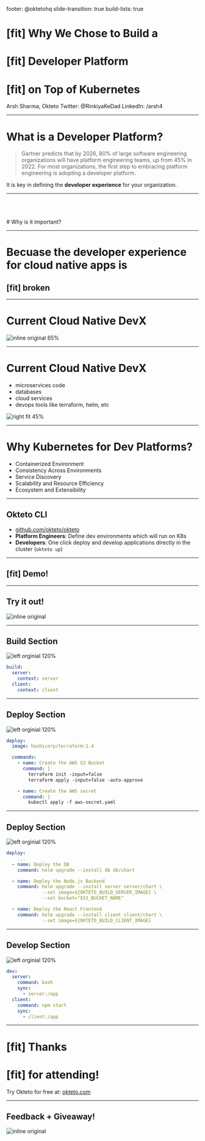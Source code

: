 footer: @oktetohq
slide-transition: true
build-lists: true

# [fit] Why We Chose to Build a

# [fit] **Developer Platform**

# [fit] on Top of Kubernetes

Arsh Sharma, Okteto
Twitter: @RinkiyaKeDad
LinkedIn: /arsh4

---

# What is a Developer Platform?

> Gartner predicts that by 2026, 80% of large software engineering organizations will have platform engineering teams, up from 45% in 2022. For most organizations, the first step to embracing platform engineering is adopting a developer platform.

It is key in defining the **developer experience** for your organization.

---

<br>
<br>
<br>
# Why is it important?

---

# Becuase the developer experience for cloud native apps is

## [fit] **broken**

---

# Current Cloud Native DevX

![inline original 65%](todolistapp.png)

---

# Current Cloud Native DevX

- microservices code
- databases
- cloud services
- devops tools like terraform, helm, etc

![right fit 45%](todolistapp.png)

---

# Why Kubernetes for Dev Platforms?

- Containerized Environment
- Consistency Across Environments
- Service Discovery
- Scalability and Resource Efficiency
- Ecosystem and Extensibility

---

## Okteto CLI

- [github.com/okteto/okteto](https://github.com/okteto/okteto)
- **Platform Engineers**: Define dev environments which will run on K8s
- **Developers**: One click deploy and develop applications directly in the cluster (`okteto up`)

---

## [fit] **Demo!**

---

## **Try it out!**

![inline original](frame.png)

---

## Build Section

![left orginial 120%](/Users/arsh/code/slide-decks/2023/cncf-thane-leveraging-kubernetes-as-the-foundation-for-your-development-environments/folder-structure.png)

```yaml
build:
  server:
    context: server
  client:
    context: client
```

---

## Deploy Section

![left orginial 120%](/Users/arsh/code/slide-decks/2023/cncf-thane-leveraging-kubernetes-as-the-foundation-for-your-development-environments/folder-structure.png)

```yaml
deploy:
  image: hashicorp/terraform:1.4

  commands:
    - name: Create the AWS S3 Bucket
      command: |
        terraform init -input=false
        terraform apply -input=false -auto-approve

    - name: Create the AWS secret
      command: |
        kubectl apply -f aws-secret.yaml
```

---

## Deploy Section

![left orginial 120%](/Users/arsh/code/slide-decks/2023/cncf-thane-leveraging-kubernetes-as-the-foundation-for-your-development-environments/folder-structure.png)

```yaml
deploy:
    ...
  - name: Deploy the DB
    command: helm upgrade --install db db/chart

  - name: Deploy the Node.js Backend
    command: helm upgrade --install server server/chart \
             --set image=${OKTETO_BUILD_SERVER_IMAGE} \
             --set bucket="$S3_BUCKET_NAME"

  - name: Deploy the React Frontend
    command: helm upgrade --install client client/chart \
             --set image=${OKTETO_BUILD_CLIENT_IMAGE}
```

---

## Develop Section

![left orginial 120%](/Users/arsh/code/slide-decks/2023/cncf-thane-leveraging-kubernetes-as-the-foundation-for-your-development-environments/folder-structure.png)

```yaml
dev:
  server:
    command: bash
    sync:
      - server:/app
  client:
    command: npm start
    sync:
      - client:/app
```

---

# [fit] **Thanks**

# [fit] **for attending!**

Try Okteto for free at: [okteto.com](https://okteto.com)

---

## **Feedback + Giveaway!**

![inline original](feedback.png)
